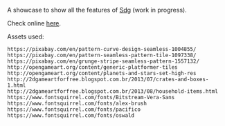 A showcase to show all the features of [Sdg](https://github.com/RafaelOliveira/Sdg) (work in progress).

Check online [here](http://sudoestegames.com/play/sdg-showcase).

Assets used:
```
https://pixabay.com/en/pattern-curve-design-seamless-1004855/
https://pixabay.com/en/pattern-seamless-pattern-tile-1097338/
https://pixabay.com/en/grunge-stripe-seamless-pattern-1557132/
http://opengameart.org/content/generic-platformer-tiles
http://opengameart.org/content/planets-and-stars-set-high-res
http://2dgameartforfree.blogspot.com.br/2013/07/crates-and-boxes-1.html
http://2dgameartforfree.blogspot.com.br/2013/08/household-items.html
https://www.fontsquirrel.com/fonts/Bitstream-Vera-Sans
https://www.fontsquirrel.com/fonts/alex-brush
https://www.fontsquirrel.com/fonts/pacifico
https://www.fontsquirrel.com/fonts/oswald
```
